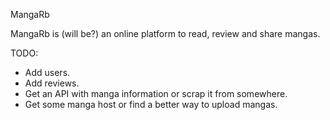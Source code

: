 MangaRb

MangaRb is (will be?) an online platform to read, review and share mangas.

TODO:
- Add users.
- Add reviews.
- Get an API with manga information or scrap it from somewhere.
- Get some manga host or find a better way to upload mangas.

